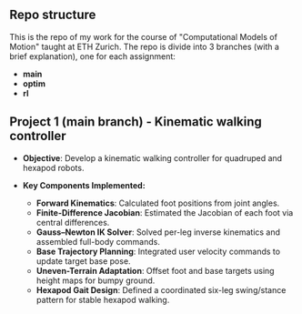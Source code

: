 ## Repo structure
This is the repo of my work for the course of "Computational Models of Motion" taught at ETH Zurich.
The repo is divide into 3 branches (with a brief explanation), one for each assignment:
  - **main**
  - **optim**
  - **rl**


## Project 1 (main branch) - Kinematic walking controller

- **Objective**: Develop a kinematic walking controller for quadruped and hexapod robots.

- **Key Components Implemented:**
  - **Forward Kinematics**: Calculated foot positions from joint angles.
  - **Finite-Difference Jacobian**: Estimated the Jacobian of each foot via central differences.
  - **Gauss–Newton IK Solver**: Solved per-leg inverse kinematics and assembled full-body commands.
  - **Base Trajectory Planning**: Integrated user velocity commands to update target base pose.
  - **Uneven-Terrain Adaptation**: Offset foot and base targets using height maps for bumpy ground.
  - **Hexapod Gait Design**: Defined a coordinated six-leg swing/stance pattern for stable hexapod walking.

  

